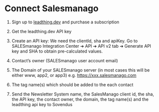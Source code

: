 # Connect Salesmanago

1. Sign up to [leadthing.dev](https://leadthing.dev) and purchase a subscription

2. Get the leadthing.dev API key

3. Create an API key: We need the clientId, sha and apiKey. Go to SALESmanago Integration Center ➔ API ➔ API v2 tab ➔ Generate API key and SHA to obtain pre-calculated values.

4. Contact’s owner (SALESmanago user account email)

5. The Domain of your SALESmanago server (in most cases this will be either www, app2, or app3) e.g. https://xxx.salesmanago.com 

6. The tag name(s) which should be added to the each contact

7. Send the Newsletter System name, the SalesManago client id, the sha, the API key, the contact owner, the domain, the tag name(s) and the leadthing api key to Sovendus